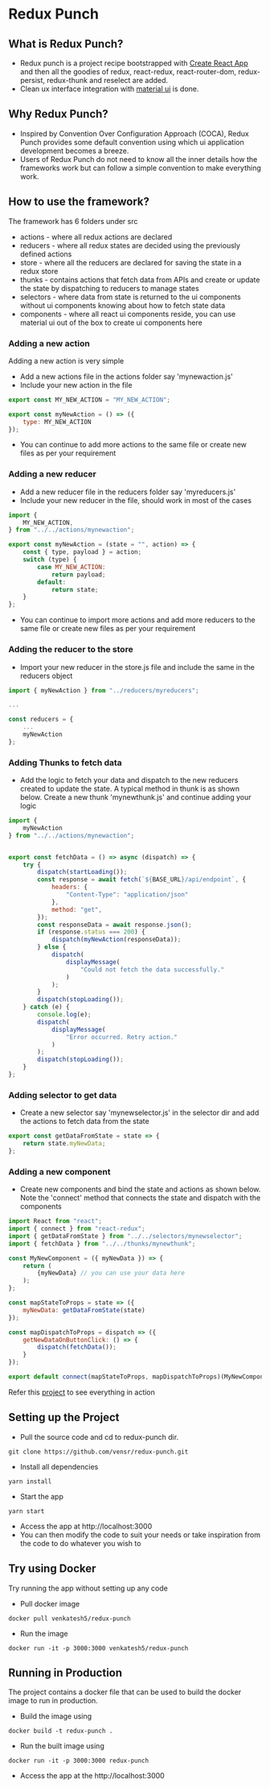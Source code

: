 # Redux Punch
## What is Redux Punch?

* Redux punch is a project recipe bootstrapped with [Create React App](https://github.com/facebook/create-react-app) and then all the goodies of redux, react-redux, react-router-dom, redux-persist, redux-thunk and reselect are added. 
* Clean ux interface integration with [material ui](https://mui.com/) is done.

## Why Redux Punch?

* Inspired by Convention Over Configuration Approach (COCA), Redux Punch provides some default convention using which ui application development becomes a breeze.
* Users of Redux Punch do not need to know all the inner details how the frameworks work but can follow a simple convention to make everything work.

## How to use the framework?
The framework has 6 folders under src

* actions - where all redux actions are declared
* reducers - where all redux states are decided using the previously defined actions
* store - where all the reducers are declared for saving the state in a redux store
* thunks - contains actions that fetch data from APIs and create or update the state by dispatching to reducers to manage states
* selectors - where data from state is returned to the ui components without ui components knowing about how to fetch state data
* components - where all react ui components reside, you can use material ui out of the box to create ui components here

### Adding a new action

Adding a new action is very simple

* Add a new actions file in the actions folder say 'mynewaction.js'
* Include your new action in the file
```js
export const MY_NEW_ACTION = "MY_NEW_ACTION";

export const myNewAction = () => ({
    type: MY_NEW_ACTION
});

```
* You can continue to add more actions to the same file or create new files as per your requirement

### Adding a new reducer

* Add a new reducer file in the reducers folder say 'myreducers.js'
* Include your new reducer in the file, should work in most of the cases
```js
import {
    MY_NEW_ACTION,
} from "../../actions/mynewaction";

export const myNewAction = (state = "", action) => {
    const { type, payload } = action;
    switch (type) {
        case MY_NEW_ACTION:
            return payload;
        default:
            return state;
    }
};
```
* You can continue to import more actions and add more reducers to the same file or create new files as per your requirement

### Adding the reducer to the store
* Import your new reducer in the store.js file and include the same in the reducers object
```js
import { myNewAction } from "../reducers/myreducers";

...

const reducers = {
    ...
    myNewAction
};

```

### Adding Thunks to fetch data
* Add the logic to fetch your data and dispatch to the new reducers created to update the state. A typical method in thunk is as shown below. Create a new thunk 'mynewthunk.js' and continue adding your logic
```js
import {
    myNewAction
} from "../../actions/mynewaction";


export const fetchData = () => async (dispatch) => {
    try {
        dispatch(startLoading());
        const response = await fetch(`${BASE_URL}/api/endpoint`, {
            headers: {
                "Content-Type": "application/json"
            },
            method: "get",
        });
        const responseData = await response.json();
        if (response.status === 200) {
            dispatch(myNewAction(responseData));
        } else {
            dispatch(
                displayMessage(
                    "Could not fetch the data successfully."
                )
            );
        }
        dispatch(stopLoading());
    } catch (e) {
        console.log(e);
        dispatch(
            displayMessage(
                "Error occurred. Retry action."
            )
        );
        dispatch(stopLoading());
    }
};
```
### Adding selector to get data
* Create a new selector say 'mynewselector.js' in the selector dir and add the actions to fetch data from the state
```js
export const getDataFromState = state => {
    return state.myNewData;
};

```
### Adding a new component

* Create new components and bind the state and actions as shown below. Note the 'connect' method that connects the state and dispatch with the components
```js
import React from "react";
import { connect } from "react-redux";
import { getDataFromState } from "../../selectors/mynewselector";
import { fetchData } from "../../thunks/mynewthunk";

const MyNewComponent = ({ myNewData }) => {
    return (
        {myNewData} // you can use your data here
    );
};

const mapStateToProps = state => ({
    myNewData: getDataFromState(state)
});

const mapDispatchToProps = dispatch => ({
    getNewDataOnButtonClick: () => {
        dispatch(fetchData());
    }
});

export default connect(mapStateToProps, mapDispatchToProps)(MyNewComponent);

```

Refer this [project](https://github.com/publicissapient-engineering/test-compass/tree/master/anoroc-ui) to see everything in action 

## Setting up the Project

* Pull the source code and cd to redux-punch dir.
```
git clone https://github.com/vensr/redux-punch.git
```
* Install all dependencies
```
yarn install
```
* Start the app
```
yarn start
```
* Access the app at http://localhost:3000
* You can then modify the code to suit your needs or take inspiration from the code to do whatever you wish to

## Try using Docker

Try running the app without setting up any code

* Pull docker image
```
docker pull venkatesh5/redux-punch
```
* Run the image
```
docker run -it -p 3000:3000 venkatesh5/redux-punch
```

## Running in Production

The project contains a docker file that can be used to build the docker image to run in production. 

* Build the image using
```
docker build -t redux-punch .
```
* Run the built image using 
```
docker run -it -p 3000:3000 redux-punch
```
* Access the app at the http://localhost:3000
